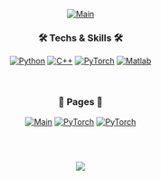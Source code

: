 <div align="center">

[![Main](https://capsule-render.vercel.app/api?type=waving&height=150&text=Kim_%20Dohoon&textBg=false&fontAlign=50&strokeWidth=0&fontColor=7FAAFF&theme=tokyonight&fontSize=40&fontAlignY=30)](#)

<h3>🛠 <b>Techs & Skills</b> 🛠 </h3>

[![Python](https://img.shields.io/badge/Python-3766AB?style=flat-square&logo=Python&logoColor=ffdd54)](https://www.python.org/)
[![C++](https://img.shields.io/badge/C++-3274A4?style=flat-square&logo=C%2B%2B&logoColor=white)](https://learn.microsoft.com/en-us/cpp/?view=msvc-170)
[![PyTorch](https://img.shields.io/badge/PyTorch-EE4C2C?style=flat-square&logo=PyTorch&logoColor=white)](https://pytorch.org/)
[![Matlab](https://img.shields.io/badge/MATLAB-00599C?style=flat-square&logoColor=white)](https://www.mathworks.com/)

<br>
<h3>📃 <b>Pages</b> 📃</h3>

<div>

[![Main](https://img.shields.io/badge/Main_Page-F6F3ED.svg?&style=for-the-badge&logo=Read.cv&logoColor=111111)](https://kdh-yu.github.io/) 
[![PyTorch](https://img.shields.io/badge/Github-181717.svg?&style=for-the-badge&logo=GitHub&logoColor=white)](https://github.com/kdh-yu/)
[![PyTorch](https://img.shields.io/badge/Velog-20C997.svg?&style=for-the-badge&logo=Velog&logoColor=white)](https://velog.io/@kdh-yu/)

<br><br>
<div align="center">
    <a href="https://solved.ac/profile/kdhyu" target='_blank'>
        <img src="http://mazassumnida.wtf/api/v2/generate_badge?boj=kdhyu"/>
    </a>
</div>

</div>
